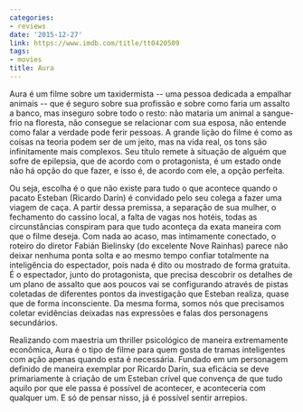 ```yaml
---
categories:
- reviews
date: '2015-12-27'
link: https://www.imdb.com/title/tt0420509
tags:
- movies
title: Aura
---
```


Aura é um filme sobre um taxidermista -- uma pessoa dedicada a empalhar animais -- que é seguro sobre sua profissão e sobre como faria um assalto a banco, mas inseguro sobre todo o resto: não mataria um animal a sangue-frio na floresta, não consegue se relacionar com sua esposa, não entende como falar a verdade pode ferir pessoas. A grande lição do filme é como as coisas na teoria podem ser de um jeito, mas na vida real, os tons são infinitamente mais complexos. Seu título remete à situação de alguém que sofre de epilepsia, que de acordo com o protagonista, é um estado onde não há opção do que fazer, e isso é, de acordo com ele, a opção perfeita.

Ou seja, escolha é o que não existe para tudo o que acontece quando o pacato Esteban (Ricardo Darín) é convidado pelo seu colega a fazer uma viagem de caça. A partir dessa premissa, a separação de sua mulher, o fechamento do cassino local, a falta de vagas nos hotéis, todas as circunstâncias conspiram para que tudo aconteça da exata maneira com que o filme deseja. Com nada ao acaso, mas intimamente conectado, o roteiro do diretor Fabián Bielinsky (do excelente Nove Rainhas) parece não deixar nenhuma ponta solta e ao mesmo tempo confiar totalmente na inteligência do espectador, pois nada é dito ou mostrado de forma gratuita. É o espectador, junto do protagonista, que precisa descobrir os detalhes de um plano de assalto que aos poucos vai se configurando através de pistas coletadas de diferentes pontos da investigação que Esteban realiza, quase que de forma inconsciente. Da mesma forma, somos nós que precisamos coletar evidências deixadas nas expressões e falas dos personagens secundários.

Realizando com maestria um thriller psicológico de maneira extremamente econômica, Aura é o tipo de filme para quem gosta de tramas inteligentes com ação apenas quando esta é necessária. Fundado em um personagem definido de maneira exemplar por Ricardo Darín, sua eficácia se deve primariamente à criação de um Esteban crível que convença de que tudo aquilo por que ele passa é possível de acontecer, e aconteceria com qualquer um. E só de pensar nisso, já é possível sentir arrepios.
